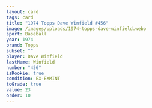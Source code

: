 ```yaml
---
layout: card
tags: card
title: "1974 Topps Dave Winfield #456"
image: /images/uploads/1974-topps-dave-winfield.webp
sport: Baseball
year: 1974
brand: Topps
subset: ""
player: Dave Winfield
lastName: Winfield
number: "456"
isRookie: true
condition: EX-EXMINT
toGrade: true
value: 23
order: 10
---
```


